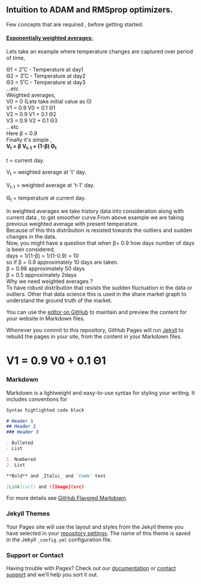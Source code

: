 
<html>
<h2>Intuition to  ADAM and RMSprop optimizers.</h2>

<p>Few concepts that are required , before getting started.</p>

<h4><u>Exponentially weighted averages:</u></h4>

<p>Lets take an example where temperature changes are captured over period of time, </p>


<div>Θ1 = 2˚C  - Temperature at day1</div> 
<div>Θ2 = 3˚C  - Temperature at day2</div> 
<div>Θ3 = 5˚C  - Temperature at day3 </div>
<div>...etc </div>
  
 <div>Weighted averages, </div>
 <div>V0  = 0 (Lets take initial value as 0)</div>
 <div>V1  =  0.9  V0   + 0.1 Θ1</div> 
 <div>V2  =  0.9  V1   + 0.1 Θ2 </div>
 <div>V3  =  0.9  V2   + 0.1 Θ3 </div>
  <div>.. etc  </div>
  
<div> Here β = 0.9 </div>
<div> Finally it's simple , </div>
                   <div><b>  V<sub>t</sub> = β V<sub>t-1</sub> + (1-β) Θ<sub>t</sub></b></div>
</br>

<div>t = current day.</div>
<div><p>V<sub>t</sub> = weighted average at 't' day.</p></div>
<div><p>V<sub>t-1</sub> = weighted average at 't-1' day.</p></div>
<div><p>Θ<sub>t</sub> = temperature at current day. </p></div>
<div>
In weighted averages we take history data into consideration along with current data , to get smoother curve.From above example we are taking previous weighted average with present temperature.
</div>

<div>Because of this this distribution is resisted towards the outliers and sudden changes in the data.</div>

<div>Now, you might have a question that when  β= 0.9 how days number of days is been considered,</div>

<div> days = 1/(1-β) = 1/(1-0.9) = 10 </div>
 
<div> so if β = 0.9  approximately 10 days are taken.</div>
    <div>   β = 0.98 approximately 50 days</div>
    <div>   β = 0.5  approximately 2days</div>

	   
<div>Why we need weighted averages ?</div>

<div> To have robust distribution that resists the sudden fluctuation in the data or outliers. Other that data science this is used in the share market graph to understand the ground truth of the market.</div>
 
</html>




 







You can use the [editor on GitHub](https://github.com/towardsdatascience/towardsdatascience.github.io/edit/master/index.md) to maintain and preview the content for your website in Markdown files.

Whenever you commit to this repository, GitHub Pages will run [Jekyll](https://jekyllrb.com/) to rebuild the pages in your site, from the content in your Markdown files.

<h1>V1 =  0.9  V0   + 0.1 Θ1 </h1>

### Markdown

Markdown is a lightweight and easy-to-use syntax for styling your writing. It includes conventions for

```markdown
Syntax highlighted code block

# Header 1
## Header 2
### Header 3

- Bulleted
- List

1. Numbered
2. List

**Bold** and _Italic_ and `Code` text

[Link](url) and ![Image](src)
```

For more details see [GitHub Flavored Markdown](https://guides.github.com/features/mastering-markdown/).

### Jekyll Themes

Your Pages site will use the layout and styles from the Jekyll theme you have selected in your [repository settings](https://github.com/towardsdatascience/towardsdatascience.github.io/settings). The name of this theme is saved in the Jekyll `_config.yml` configuration file.

### Support or Contact

Having trouble with Pages? Check out our [documentation](https://help.github.com/categories/github-pages-basics/) or [contact support](https://github.com/contact) and we’ll help you sort it out.
